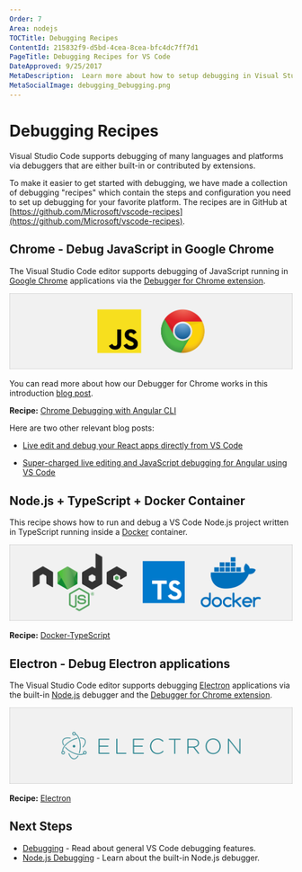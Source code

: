 ```yaml
---
Order: 7
Area: nodejs
TOCTitle: Debugging Recipes
ContentId: 215832f9-d5bd-4cea-8cea-bfc4dc7ff7d1
PageTitle: Debugging Recipes for VS Code
DateApproved: 9/25/2017
MetaDescription:  Learn more about how to setup debugging in Visual Studio Code with debugging recipes
MetaSocialImage: debugging_Debugging.png
---
```

# Debugging Recipes

Visual Studio Code supports debugging of many languages and platforms via debuggers that are either built-in or contributed by extensions.

To make it easier to get started with debugging, we have made a collection of debugging "recipes" which contain the steps and configuration you need to set up debugging for your favorite platform. The recipes are in GitHub at [https://github.com/Microsoft/vscode-recipes](https://github.com/Microsoft/vscode-recipes).

## Chrome - Debug JavaScript in Google Chrome

The Visual Studio Code editor supports debugging of JavaScript running in [Google Chrome](https://electron.atom.io) applications via the [Debugger for Chrome extension](https://marketplace.visualstudio.com/items?itemName=msjsdiag.debugger-for-chrome).

![chrome](images/recipes/chrome.png)

You can read more about how our Debugger for Chrome works in this introduction [blog post](https://code.visualstudio.com/blogs/2016/02/23/introducing-chrome-debugger-for-vs-code).

**Recipe:** [Chrome Debugging with Angular CLI](https://github.com/Microsoft/vscode-recipes/tree/master/Angular-CLI)

Here are two other relevant blog posts:

* [Live edit and debug your React apps directly from VS Code](https://medium.com/@auchenberg/live-edit-and-debug-your-react-apps-directly-from-vs-code-without-leaving-the-editor-3da489ed905f)

* [Super-charged live editing and JavaScript debugging for Angular using VS Code](https://medium.com/@auchenberg/super-charged-live-editing-and-javascript-debugging-for-angular-using-visual-studio-code-c29da251ec71)

## Node.js + TypeScript + Docker Container

This recipe shows how to run and debug a VS Code Node.js project written in TypeScript running inside a [Docker](https://www.docker.com) container.

![](images/recipes/node-typescript-docker.png)

**Recipe:** [Docker-TypeScript](https://github.com/Microsoft/vscode-recipes/tree/master/Docker-TypeScript)

## Electron - Debug Electron applications

The Visual Studio Code editor supports debugging [Electron](https://electron.atom.io) applications via the built-in [Node.js](https://nodejs.org/) debugger and the [Debugger for Chrome extension](https://marketplace.visualstudio.com/items?itemName=msjsdiag.debugger-for-chrome).

![electron](images/recipes/electron.png)

**Recipe:** [Electron](https://github.com/Microsoft/vscode-recipes/tree/master/Electron)

## Next Steps

* [Debugging](/docs/editor/debugging.md) - Read about general VS Code debugging features.
* [Node.js Debugging](/docs/nodejs/nodejs-debugging.md) - Learn about the built-in Node.js debugger.
